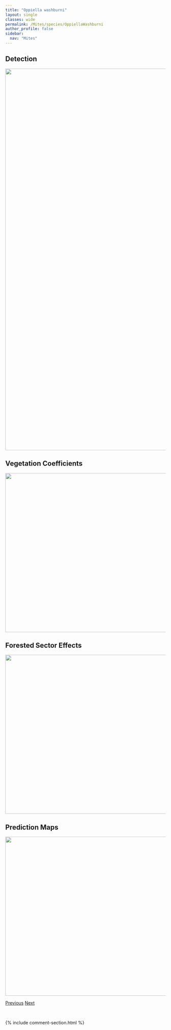 ```yaml
---
title: "Oppiella washburni"
layout: single
classes: wide
permalink: /Mites/species/OppiellaWashburni
author_profile: false
sidebar:
  nav: "Mites"
---
```


<h2>Detection</h2>

<a href="https://drive.google.com/uc?export=view&id=1C4yPQL-2-gzAk2oxpqkrCxXcksdg-yzZ">
<img src="https://drive.google.com/uc?export=view&id=1C4yPQL-2-gzAk2oxpqkrCxXcksdg-yzZ" height = "1200" width = "800">
</a>


<h2>Vegetation Coefficients</h2>

<a href="https://drive.google.com/uc?export=view&id=12eyAsreP8W4YE2ml7UN1jgebRmz-KvR1">
<img src="https://drive.google.com/uc?export=view&id=12eyAsreP8W4YE2ml7UN1jgebRmz-KvR1" height = "500" width = "1000">
</a>


<h2>Forested Sector Effects</h2>

<a href="https://drive.google.com/uc?export=view&id=1Rewy6Pp3YqUFt_Sm5RowQ9o7fra5_3Jj">
<img src="https://drive.google.com/uc?export=view&id=1Rewy6Pp3YqUFt_Sm5RowQ9o7fra5_3Jj" height = "500" width = "1000">
</a>


<h2>Prediction Maps</h2>

<a href="https://drive.google.com/uc?export=view&id=1VyGy7ATJoK5lzMAEpMIO_mmR3i6PDu02">
<img src="https://drive.google.com/uc?export=view&id=1VyGy7ATJoK5lzMAEpMIO_mmR3i6PDu02" height = "500" width = "1000">
</a>


<a href="/DevelopmentWebsite/Mites/species/OppiellaSp4LML" class="pagination--pager" title="Oppiella sp. 4 LML">Previous</a> <a href="/DevelopmentWebsite/Mites/species/Oribatella" class="pagination--pager" title="Oribatella">Next</a>

<p>&nbsp;</p>

{% include comment-section.html %}
